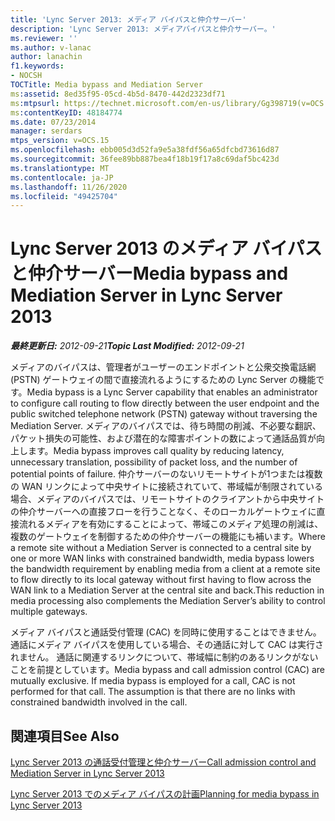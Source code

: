 ```yaml
---
title: 'Lync Server 2013: メディア バイパスと仲介サーバー'
description: 'Lync Server 2013: メディアバイパスと仲介サーバー。'
ms.reviewer: ''
ms.author: v-lanac
author: lanachin
f1.keywords:
- NOCSH
TOCTitle: Media bypass and Mediation Server
ms:assetid: 8ed35f95-05cd-4b5d-8470-442d2323df71
ms:mtpsurl: https://technet.microsoft.com/en-us/library/Gg398719(v=OCS.15)
ms:contentKeyID: 48184774
ms.date: 07/23/2014
manager: serdars
mtps_version: v=OCS.15
ms.openlocfilehash: ebb005d3d52fa9e5a38fdf56a65dfcbd73616d87
ms.sourcegitcommit: 36fee89bb887bea4f18b19f17a8c69daf5bc423d
ms.translationtype: MT
ms.contentlocale: ja-JP
ms.lasthandoff: 11/26/2020
ms.locfileid: "49425704"
---
```

# <a name="media-bypass-and-mediation-server-in-lync-server-2013"></a><span data-ttu-id="070bf-103">Lync Server 2013 のメディア バイパスと仲介サーバー</span><span class="sxs-lookup"><span data-stu-id="070bf-103">Media bypass and Mediation Server in Lync Server 2013</span></span>

<div data-xmlns="http://www.w3.org/1999/xhtml">

<div class="topic" data-xmlns="http://www.w3.org/1999/xhtml" data-msxsl="urn:schemas-microsoft-com:xslt" data-cs="https://msdn.microsoft.com/">

<div data-asp="https://msdn2.microsoft.com/asp">



</div>

<div id="mainSection">

<div id="mainBody"><span data-ttu-id="070bf-104">

<span> </span></span><span class="sxs-lookup"><span data-stu-id="070bf-104">

<span> </span></span></span>

<span data-ttu-id="070bf-105">_**最終更新日:** 2012-09-21_</span><span class="sxs-lookup"><span data-stu-id="070bf-105">_**Topic Last Modified:** 2012-09-21_</span></span>

<span data-ttu-id="070bf-106">メディアのバイパスは、管理者がユーザーのエンドポイントと公衆交換電話網 (PSTN) ゲートウェイの間で直接流れるようにするための Lync Server の機能です。</span><span class="sxs-lookup"><span data-stu-id="070bf-106">Media bypass is a Lync Server capability that enables an administrator to configure call routing to flow directly between the user endpoint and the public switched telephone network (PSTN) gateway without traversing the Mediation Server.</span></span> <span data-ttu-id="070bf-107">メディアのバイパスでは、待ち時間の削減、不必要な翻訳、パケット損失の可能性、および潜在的な障害ポイントの数によって通話品質が向上します。</span><span class="sxs-lookup"><span data-stu-id="070bf-107">Media bypass improves call quality by reducing latency, unnecessary translation, possibility of packet loss, and the number of potential points of failure.</span></span> <span data-ttu-id="070bf-108">仲介サーバーのないリモートサイトが1つまたは複数の WAN リンクによって中央サイトに接続されていて、帯域幅が制限されている場合、メディアのバイパスでは、リモートサイトのクライアントから中央サイトの仲介サーバーへの直接フローを行うことなく、そのローカルゲートウェイに直接流れるメディアを有効にすることによって、帯域このメディア処理の削減は、複数のゲートウェイを制御するための仲介サーバーの機能にも補います。</span><span class="sxs-lookup"><span data-stu-id="070bf-108">Where a remote site without a Mediation Server is connected to a central site by one or more WAN links with constrained bandwidth, media bypass lowers the bandwidth requirement by enabling media from a client at a remote site to flow directly to its local gateway without first having to flow across the WAN link to a Mediation Server at the central site and back.This reduction in media processing also complements the Mediation Server’s ability to control multiple gateways.</span></span>

<span data-ttu-id="070bf-p102">メディア バイパスと通話受付管理 (CAC) を同時に使用することはできません。 通話にメディア バイパスを使用している場合、その通話に対して CAC は実行されません。 通話に関連するリンクについて、帯域幅に制約のあるリンクがないことを前提としています。</span><span class="sxs-lookup"><span data-stu-id="070bf-p102">Media bypass and call admission control (CAC) are mutually exclusive. If media bypass is employed for a call, CAC is not performed for that call. The assumption is that there are no links with constrained bandwidth involved in the call.</span></span>

<div>

## <a name="see-also"></a><span data-ttu-id="070bf-112">関連項目</span><span class="sxs-lookup"><span data-stu-id="070bf-112">See Also</span></span>


[<span data-ttu-id="070bf-113">Lync Server 2013 の通話受付管理と仲介サーバー</span><span class="sxs-lookup"><span data-stu-id="070bf-113">Call admission control and Mediation Server in Lync Server 2013</span></span>](lync-server-2013-call-admission-control-and-mediation-server.md)  


[<span data-ttu-id="070bf-114">Lync Server 2013 でのメディア バイパスの計画</span><span class="sxs-lookup"><span data-stu-id="070bf-114">Planning for media bypass in Lync Server 2013</span></span>](lync-server-2013-planning-for-media-bypass.md)  
  

<span data-ttu-id="070bf-115"></div>

</div>

<span> </span>

</div>

</div>

</span><span class="sxs-lookup"><span data-stu-id="070bf-115"></div>

</div>

<span> </span>

</div>

</div>

</span></span></div>

